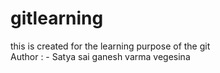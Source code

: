 # gitlearning
this is created for the learning purpose of the git
<br>
Author : - Satya sai ganesh varma vegesina
